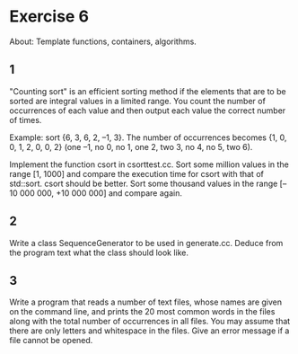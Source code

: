 # Exercise 6
About: Template functions, containers, algorithms.

## 1
"Counting sort" is an efficient sorting method if the elements that are to be
sorted are integral values in a limited range. You count the number of
occurrences of each value and then output each value the correct number of
times.  

Example: sort {6, 3, 6, 2, –1, 3}. The number of occurrences becomes {1, 0, 0,
1, 2, 0, 0, 2} (one –1, no 0, no 1, one 2, two 3, no 4, no 5, two 6).  

Implement the function csort in csorttest.cc. Sort some million values in the
range [1, 1000] and compare the execution time for csort with that of
std::sort. csort should be better. Sort some thousand values in the range [–10
000 000, +10 000 000] and compare again.  

## 2
Write a class SequenceGenerator to be used in generate.cc. Deduce from the
program text what the class should look like.  

## 3
Write a program that reads a number of text files, whose names are given on the
command line, and prints the 20 most common words in the files along with the
total number of occurrences in all files. You may assume that there are only
letters and whitespace in the files. Give an error message if a file cannot be
opened.

